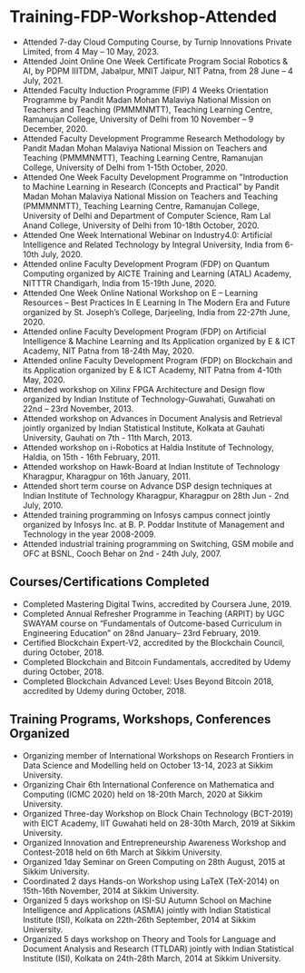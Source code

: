 # Training-FDP-Workshop-Attended


* Attended 7-day Cloud Computing Course, by Turnip Innovations Private Limited, from 4 May – 10 May, 2023.
*	Attended Joint Online One Week Certificate Program Social Robotics & AI, by PDPM IIITDM, Jabalpur, MNIT Jaipur, NIT Patna,  from 28 June  – 4 July, 2021.
*	Attended Faculty Induction Programme (FIP) 4 Weeks Orientation Programme by Pandit Madan Mohan Malaviya National Mission on Teachers and Teaching (PMMMNMTT), Teaching Learning Centre, Ramanujan College, University of Delhi from 10 November – 9 December, 2020.
*	Attended Faculty Development Programme Research Methodology by Pandit Madan Mohan Malaviya National Mission on Teachers and Teaching (PMMMNMTT), Teaching Learning Centre, Ramanujan College, University of Delhi from 1-15th October, 2020.
*	Attended One Week Faculty Development Programme on "Introduction to Machine Learning in Research (Concepts and Practical” by Pandit Madan Mohan Malaviya National Mission on Teachers and Teaching (PMMMNMTT), Teaching Learning Centre, Ramanujan College, University of Delhi and Department of Computer Science, Ram Lal Anand College, University of Delhi from 10-18th October, 2020.
*	Attended One Week International Webinar on Industry4.0: Artificial Intelligence and Related Technology by Integral University, India from 6-10th July, 2020.
*	Attended online Faculty Development Program (FDP) on Quantum Computing organized by AICTE Training and Learning (ATAL) Academy, NITTTR Chandigarh, India from 15-19th June, 2020.
*	Attended One Week Online National Workshop on E – Learning Resources – Best Practices In E Learning In The Modern Era and Future organized by St. Joseph’s College, Darjeeling, India from 22-27th June, 2020.
*	Attended online Faculty Development Program (FDP) on Artificial Intelligence & Machine Learning and Its Application organized by E & ICT Academy, NIT Patna from 18-24th May, 2020.
*	Attended online Faculty Development Program (FDP) on Blockchain and its Application organized by E & ICT Academy, NIT Patna from 4-10th May, 2020.
*	Attended workshop on Xilinx FPGA Architecture and Design flow organized by Indian Institute of Technology-Guwahati, Guwahati on 22nd – 23rd November, 2013.
*	Attended workshop on Advances in Document Analysis and Retrieval jointly organized by Indian Statistical Institute, Kolkata at Gauhati University, Gauhati on 7th - 11th March, 2013.
*	Attended workshop on i-Robotics at Haldia Institute of Technology, Haldia, on 15th - 16th February, 2011.
*	Attended workshop on Hawk-Board at Indian Institute of Technology Kharagpur, Kharagpur  on 16th January, 2011.
*	Attended short term course on Advance DSP design techniques at Indian Institute of Technology Kharagpur, Kharagpur on 28th Jun - 2nd July, 2010.
*	Attended training programming on Infosys campus connect jointly organized by Infosys Inc. at B. P. Poddar Institute of Management and Technology in the year 2008-2009.
*	Attended industrial training programming on Switching, GSM mobile and OFC at BSNL, Cooch Behar on 2nd - 24th July, 2007.


## Courses/Certifications Completed 

*	Completed Mastering Digital Twins, accredited by Coursera June, 2019.
*	Completed Annual Refresher Programme in Teaching (ARPIT) by UGC SWAYAM course on “Fundamentals of Outcome-based Curriculum in Engineering Education” on 28nd January– 23rd February, 2019.
*	Certified Blockchain Expert-V2, accredited by the Blockchain Council, during October, 2018.
*	Completed Blockchain and Bitcoin Fundamentals, accredited by Udemy during October, 2018.
*	Completed Blockchain Advanced Level: Uses Beyond Bitcoin 2018, accredited by Udemy during October, 2018.


## Training Programs, Workshops, Conferences Organized 

* Organizing member of International Workshops on Research Frontiers in Data Science and Modelling held on October 13-14, 2023 at Sikkim University.
*	Organizing Chair 6th International Conference on Mathematica and Computing (ICMC 2020) held on 18-20th March, 2020 at Sikkim University. 
*	Organized Three-day Workshop on Block Chain Technology (BCT-2019) with EICT Academy, IIT Guwahati held on 28-30th March, 2019 at Sikkim University. 
*	Organized Innovation and Entrepreneurship Awareness Workshop and Contest-2018 held on 6th March at Sikkim University.
*	Organized 1day Seminar on Green Computing on 28th August, 2015 at Sikkim University.
*	Coordinated 2 days Hands-on Workshop using LaTeX (TeX-2014) on 15th-16th November, 2014 at Sikkim University.
*	Organized 5 days workshop on ISI-SU Autumn School on Machine Intelligence and Applications (ASMIA) jointly with Indian Statistical Institute (ISI), Kolkata on 22th-26th September, 2014 at Sikkim University.
*	Organized 5 days workshop on Theory and Tools for Language and Document Analysis and Research (TTLDAR) jointly with Indian Statistical Institute (ISI), Kolkata on 24th-28th March, 2014 at Sikkim University.


